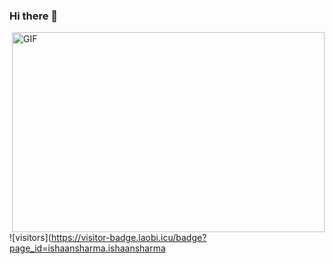 ### Hi there 👋

<img align="right" alt="GIF" src="https://media0.giphy.com/media/3oz8xQ6746bq8fjBBu/giphy.gif?raw=true" width="500" height="320" />

![visitors](https://visitor-badge.laobi.icu/badge?page_id=ishaansharma.ishaansharma
<!--
**ishaansharma/ishaansharma** is a ✨ _special_ ✨ repository because its `README.md` (this file) appears on your GitHub profile.

Here are some ideas to get you started:

- 🔭 I’m currently working on ...
- 🌱 I’m currently learning ...
- 👯 I’m looking to collaborate on ...
- 🤔 I’m looking for help with ...
- 💬 Ask me about ...
- 📫 How to reach me: ...
- 😄 Pronouns: ...
- ⚡ Fun fact: ...
-->
